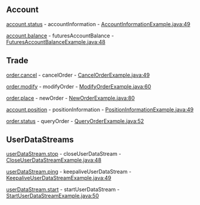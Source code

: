 ## Account

[account.status](https://developers.binance.com/docs/derivatives/coin-margined-futures/account/websocket-api/Account-Information) - accountInformation - [AccountInformationExample.java:49](/examples/derivatives-trading-coin-futures/src/main/java/com/binance/connector/client/derivatives_trading_coin_futures/websocket/api/account/AccountInformationExample.java#L49)

[account.balance](https://developers.binance.com/docs/derivatives/coin-margined-futures/account/websocket-api/Futures-Account-Balance) - futuresAccountBalance - [FuturesAccountBalanceExample.java:48](/examples/derivatives-trading-coin-futures/src/main/java/com/binance/connector/client/derivatives_trading_coin_futures/websocket/api/account/FuturesAccountBalanceExample.java#L48)

## Trade

[order.cancel](https://developers.binance.com/docs/derivatives/coin-margined-futures/trade/websocket-api/Cancel-Order) - cancelOrder - [CancelOrderExample.java:49](/examples/derivatives-trading-coin-futures/src/main/java/com/binance/connector/client/derivatives_trading_coin_futures/websocket/api/trade/CancelOrderExample.java#L49)

[order.modify](https://developers.binance.com/docs/derivatives/coin-margined-futures/trade/websocket-api/Modify-Order) - modifyOrder - [ModifyOrderExample.java:60](/examples/derivatives-trading-coin-futures/src/main/java/com/binance/connector/client/derivatives_trading_coin_futures/websocket/api/trade/ModifyOrderExample.java#L60)

[order.place](https://developers.binance.com/docs/derivatives/coin-margined-futures/trade/websocket-api/New-Order) - newOrder - [NewOrderExample.java:80](/examples/derivatives-trading-coin-futures/src/main/java/com/binance/connector/client/derivatives_trading_coin_futures/websocket/api/trade/NewOrderExample.java#L80)

[account.position](https://developers.binance.com/docs/derivatives/coin-margined-futures/trade/websocket-api/Position-Information) - positionInformation - [PositionInformationExample.java:49](/examples/derivatives-trading-coin-futures/src/main/java/com/binance/connector/client/derivatives_trading_coin_futures/websocket/api/trade/PositionInformationExample.java#L49)

[order.status](https://developers.binance.com/docs/derivatives/coin-margined-futures/trade/websocket-api/Query-Order) - queryOrder - [QueryOrderExample.java:52](/examples/derivatives-trading-coin-futures/src/main/java/com/binance/connector/client/derivatives_trading_coin_futures/websocket/api/trade/QueryOrderExample.java#L52)

## UserDataStreams

[userDataStream.stop](https://developers.binance.com/docs/derivatives/coin-margined-futures/user-data-streams/Close-User-Data-Stream-Wsp) - closeUserDataStream - [CloseUserDataStreamExample.java:48](/examples/derivatives-trading-coin-futures/src/main/java/com/binance/connector/client/derivatives_trading_coin_futures/websocket/api/userdatastreams/CloseUserDataStreamExample.java#L48)

[userDataStream.ping](https://developers.binance.com/docs/derivatives/coin-margined-futures/user-data-streams/Keepalive-User-Data-Stream-Wsp) - keepaliveUserDataStream - [KeepaliveUserDataStreamExample.java:49](/examples/derivatives-trading-coin-futures/src/main/java/com/binance/connector/client/derivatives_trading_coin_futures/websocket/api/userdatastreams/KeepaliveUserDataStreamExample.java#L49)

[userDataStream.start](https://developers.binance.com/docs/derivatives/coin-margined-futures/user-data-streams/Start-User-Data-Stream-Wsp) - startUserDataStream - [StartUserDataStreamExample.java:50](/examples/derivatives-trading-coin-futures/src/main/java/com/binance/connector/client/derivatives_trading_coin_futures/websocket/api/userdatastreams/StartUserDataStreamExample.java#L50)


